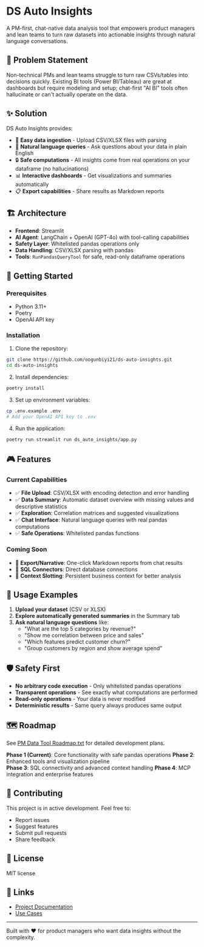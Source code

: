 # DS Auto Insights

A PM-first, chat-native data analysis tool that empowers product managers and lean teams to turn raw datasets into actionable insights through natural language conversations.

## 🎯 Problem Statement

Non-technical PMs and lean teams struggle to turn raw CSVs/tables into decisions quickly. Existing BI tools (Power BI/Tableau) are great at dashboards but require modeling and setup; chat-first "AI BI" tools often hallucinate or can't actually operate on the data.

## ✨ Solution

DS Auto Insights provides:
- 📁 **Easy data ingestion** - Upload CSV/XLSX files with parsing
- 💬 **Natural language queries** - Ask questions about your data in plain English
- 🔒 **Safe computations** - All insights come from real operations on your dataframe (no hallucinations)
- 📊 **Interactive dashboards** - Get visualizations and summaries automatically
- 📋 **Export capabilities** - Share results as Markdown reports

## 🏗️ Architecture

- **Frontend**: Streamlit
- **AI Agent**: LangChain + OpenAI (GPT-4o) with tool-calling capabilities
- **Safety Layer**: Whitelisted pandas operations only
- **Data Handling**: CSV/XLSX parsing with pandas
- **Tools**: `RunPandasQueryTool` for safe, read-only dataframe operations

## 🚀 Getting Started

### Prerequisites
- Python 3.11+
- Poetry
- OpenAI API key

### Installation

1. Clone the repository:
```bash
git clone https://github.com/oogunbiyi21/ds-auto-insights.git
cd ds-auto-insights
```

2. Install dependencies:
```bash
poetry install
```

3. Set up environment variables:
```bash
cp .env.example .env
# Add your OpenAI API key to .env
```

4. Run the application:
```bash
poetry run streamlit run ds_auto_insights/app.py
```

## 🎮 Features

### Current Capabilities
- ✅ **File Upload**: CSV/XLSX with encoding detection and error handling
- ✅ **Data Summary**: Automatic dataset overview with missing values and descriptive statistics
- ✅ **Exploration**: Correlation matrices and suggested visualizations
- ✅ **Chat Interface**: Natural language queries with real pandas computations
- ✅ **Safe Operations**: Whitelisted pandas functions

### Coming Soon
- 💾 **Export/Narrative**: One-click Markdown reports from chat results
- 🔌 **SQL Connectors**: Direct database connections
- 🎯 **Context Slotting**: Persistent business context for better analysis

## 📖 Usage Examples

1. **Upload your dataset** (CSV or XLSX)
2. **Explore automatically generated summaries** in the Summary tab
3. **Ask natural language questions** like:
   - "What are the top 5 categories by revenue?"
   - "Show me correlation between price and sales"
   - "Which features predict customer churn?"
   - "Group customers by region and show average spend"

## 🛡️ Safety First

- **No arbitrary code execution** - Only whitelisted pandas operations
- **Transparent operations** - See exactly what computations are performed
- **Read-only operations** - Your data is never modified
- **Deterministic results** - Same query always produces same output

## 🗺️ Roadmap

See [PM Data Tool Roadmap.txt](PM%20Data%20Tool%20Roadmap.txt) for detailed development plans.

**Phase 1 (Current)**: Core functionality with safe pandas operations
**Phase 2**: Enhanced tools and visualization pipeline  
**Phase 3**: SQL connectivity and advanced context handling
**Phase 4**: MCP integration and enterprise features

## 🤝 Contributing

This project is in active development. Feel free to:
- Report issues
- Suggest features
- Submit pull requests
- Share feedback

## 📝 License

MIT license

## 🔗 Links

- [Project Documentation](DS%20Auto%20Insights%20—%20where%20we%20are,%20why,%20and%20what's%20next.txt)
- [Use Cases](PM%20Data%20Tool%20Use%20Cases.txt)

---

Built with ❤️ for product managers who want data insights without the complexity.
